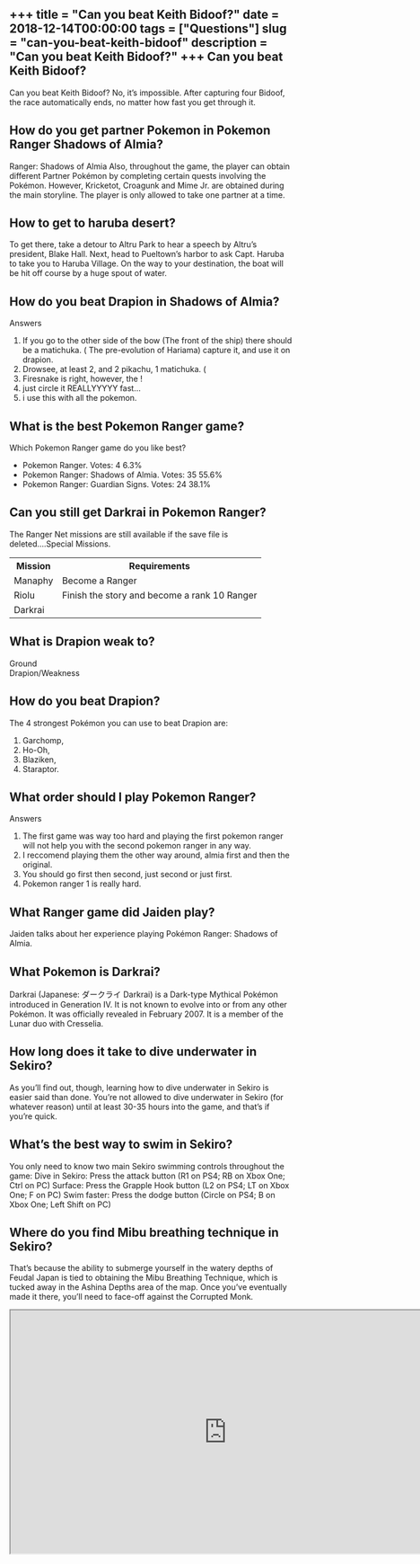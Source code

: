 +++
title = "Can you beat Keith Bidoof?"
date = 2018-12-14T00:00:00
tags = ["Questions"]
slug = "can-you-beat-keith-bidoof"
description = "Can you beat Keith Bidoof?"
+++
Can you beat Keith Bidoof?
--------------------------

Can you beat Keith Bidoof? No, it’s impossible. After capturing four Bidoof, the race automatically ends, no matter how fast you get through it.

How do you get partner Pokemon in Pokemon Ranger Shadows of Almia?
------------------------------------------------------------------

Ranger: Shadows of Almia Also, throughout the game, the player can obtain different Partner Pokémon by completing certain quests involving the Pokémon. However, Kricketot, Croagunk and Mime Jr. are obtained during the main storyline. The player is only allowed to take one partner at a time.

How to get to haruba desert?
----------------------------

To get there, take a detour to Altru Park to hear a speech by Altru’s president, Blake Hall. Next, head to Pueltown’s harbor to ask Capt. Haruba to take you to Haruba Village. On the way to your destination, the boat will be hit off course by a huge spout of water.

How do you beat Drapion in Shadows of Almia?
--------------------------------------------

Answers

1. If you go to the other side of the bow (The front of the ship) there should be a matichuka. ( The pre-evolution of Hariama) capture it, and use it on drapion.
2. Drowsee, at least 2, and 2 pikachu, 1 matichuka. (
3. Firesnake is right, however, the !
4. just circle it REALLYYYYY fast…
5. i use this with all the pokemon.

What is the best Pokemon Ranger game?
-------------------------------------

Which Pokemon Ranger game do you like best?

- Pokemon Ranger. Votes: 4 6.3%
- Pokemon Ranger: Shadows of Almia. Votes: 35 55.6%
- Pokemon Ranger: Guardian Signs. Votes: 24 38.1%

Can you still get Darkrai in Pokemon Ranger?
--------------------------------------------

The Ranger Net missions are still available if the save file is deleted….Special Missions.

<table><tr><th>Mission</th><th>Requirements</th></tr><tr><td>Manaphy</td><td>Become a Ranger</td></tr><tr><td>Riolu</td><td>Finish the story and become a rank 10 Ranger</td></tr><tr><td>Darkrai</td></tr></table>

What is Drapion weak to?
------------------------

Ground  
Drapion/Weakness

How do you beat Drapion?
------------------------

The 4 strongest Pokémon you can use to beat Drapion are:

1. Garchomp,
2. Ho-Oh,
3. Blaziken,
4. Staraptor.

What order should I play Pokemon Ranger?
----------------------------------------

Answers

1. The first game was way too hard and playing the first pokemon ranger will not help you with the second pokemon ranger in any way.
2. I reccomend playing them the other way around, almia first and then the original.
3. You should go first then second, just second or just first.
4. Pokemon ranger 1 is really hard.

What Ranger game did Jaiden play?
---------------------------------

Jaiden talks about her experience playing Pokémon Ranger: Shadows of Almia.

What Pokemon is Darkrai?
------------------------

Darkrai (Japanese: ダークライ Darkrai) is a Dark-type Mythical Pokémon introduced in Generation IV. It is not known to evolve into or from any other Pokémon. It was officially revealed in February 2007. It is a member of the Lunar duo with Cresselia.

How long does it take to dive underwater in Sekiro?
---------------------------------------------------

As you’ll find out, though, learning how to dive underwater in Sekiro is easier said than done. You’re not allowed to dive underwater in Sekiro (for whatever reason) until at least 30-35 hours into the game, and that’s if you’re quick.

What’s the best way to swim in Sekiro?
--------------------------------------

You only need to know two main Sekiro swimming controls throughout the game: Dive in Sekiro: Press the attack button (R1 on PS4; RB on Xbox One; Ctrl on PC) Surface: Press the Grapple Hook button (L2 on PS4; LT on Xbox One; F on PC) Swim faster: Press the dodge button (Circle on PS4; B on Xbox One; Left Shift on PC)

Where do you find Mibu breathing technique in Sekiro?
-----------------------------------------------------

That’s because the ability to submerge yourself in the watery depths of Feudal Japan is tied to obtaining the Mibu Breathing Technique, which is tucked away in the Ashina Depths area of the map. Once you’ve eventually made it there, you’ll need to face-off against the Corrupted Monk.

<iframe allow="accelerometer; autoplay; clipboard-write; encrypted-media; gyroscope; picture-in-picture" allowfullscreen="" class="__youtube_prefs__  epyt-is-override  no-lazyload" data-no-lazy="1" data-origheight="433" data-origwidth="770" data-skipgform_ajax_framebjll="" height="433" id="_ytid_94127" loading="lazy" src="https://www.youtube.com/embed/_O58QNGYY1c?enablejsapi=1&autoplay=0&cc_load_policy=0&cc_lang_pref=&iv_load_policy=1&loop=0&modestbranding=0&rel=1&fs=1&playsinline=0&autohide=2&theme=dark&color=red&controls=1&" title="YouTube player" width="770"></iframe>
